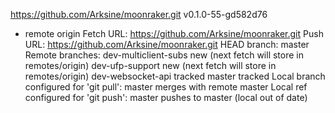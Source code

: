 https://github.com/Arksine/moonraker.git
v0.1.0-55-gd582d76
* remote origin
  Fetch URL: https://github.com/Arksine/moonraker.git
  Push  URL: https://github.com/Arksine/moonraker.git
  HEAD branch: master
  Remote branches:
    dev-multiclient-subs new (next fetch will store in remotes/origin)
    dev-ufp-support      new (next fetch will store in remotes/origin)
    dev-websocket-api    tracked
    master               tracked
  Local branch configured for 'git pull':
    master merges with remote master
  Local ref configured for 'git push':
    master pushes to master (local out of date)
